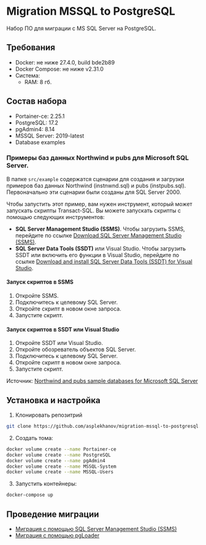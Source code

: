 # Migration MSSQL to PostgreSQL
Набор ПО для миграции с MS SQL Server на PostgreSQL.

## Требования
- Docker: не ниже 27.4.0, build bde2b89
- Docker Compose: не ниже v2.31.0
- Система:
    - RAM: 8 гб.

## Состав набора
- Portainer-ce: 2.25.1
- PostgreSQL: 17.2
- pgAdmin4: 8.14
- MSSQL Server: 2019-latest
- Database examples

### Примеры баз данных Northwind и pubs для Microsoft SQL Server.
В папке `src/example` содержатся сценарии для создания и загрузки примеров баз данных Northwind (instnwnd.sql) и pubs (instpubs.sql).
Первоначально эти сценарии были созданы для SQL Server 2000.

Чтобы запустить этот пример, вам нужен инструмент, который может запускать скрипты Transact-SQL. Вы можете запускать скрипты с помощью следующих инструментов:
- **SQL Server Management Studio (SSMS)**. Чтобы загрузить SSMS, перейдите по ссылке [Download SQL Server Management Studio (SSMS)](https://docs.microsoft.com/sql/ssms/download-sql-server-management-studio-ssms?view=sql-server-2017).
- **SQL Server Data Tools (SSDT)** или Visual Studio. Чтобы загрузить SSDT или включить его функции в Visual Studio, перейдите по ссылке [Download and install SQL Server Data Tools (SSDT) for Visual Studio](https://docs.microsoft.com/sql/ssdt/download-sql-server-data-tools-ssdt?view=sql-server-2017).

#### Запуск скриптов в SSMS
1. Откройте SSMS.
2. Подключитесь к целевому SQL Server.
3. Откройте скрипт в новом окне запроса.
4. Запустите скрипт.

#### Запуск скриптов в  SSDT или Visual Studio
1. Откройте SSDT или Visual Studio.
2. Откройте обозреватель объектов SQL Server.
3. Подключитесь к целевому SQL Server.
4. Откройте скрипт в новом окне запроса.
5. Запустите скрипт.

Источник: [Northwind and pubs sample databases for Microsoft SQL Server](https://github.com/Microsoft/sql-server-samples/tree/master/samples/databases/northwind-pubs)

## Установка и настройка
1. Клонировать репозитрий
```bash
git clone https://github.com/asplekhanov/migration-mssql-to-postgresql.git
```
2. Создать тома:
```bash
docker volume create --name Portainer-ce
docker volume create --name PostgreSQL
docker volume create --name pgAdmin4
docker volume create --name MSSQL-System
docker volume create --name MSSQL-Users
```
3. Запустить контейнеры:
```bash
docker-compose up
```

## Проведение миграции
- [Миграция с помощью SQL Server Management Studio (SSMS)](Migration-ssms.md)
- [Миграция с помощью pgLoader](Migration-pgloader.md)